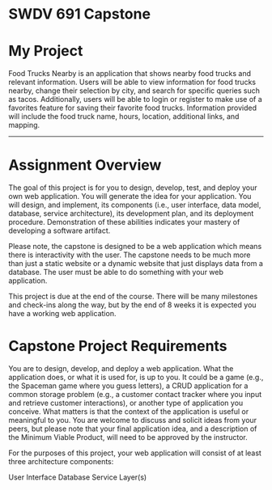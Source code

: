 # SWDV 691 Capstone

# My Project
Food Trucks Nearby is an application that shows nearby food trucks and relevant information. Users will be able to view information for food trucks nearby, change their selection by city, and search for specific queries such as tacos. Additionally, users will be able to login or register to make use of a favorites feature for saving their favorite food trucks. Information provided will include the food truck name, hours, location, additional links, and mapping.

-------------------------------------------------------------------------------------------------------------------------------------------------------------------------

# Assignment Overview
The goal of this project is for you to design, develop, test, and deploy your own web application. You will generate the idea for your application. You will design, and implement, its components (i.e., user interface, data model, database, service architecture), its development plan, and its deployment procedure. Demonstration of these abilities indicates your mastery of developing a software artifact.

Please note, the capstone is designed to be a web application which means there is interactivity with the user.   The capstone needs to be much more than just a static website or a dynamic website that just displays data from a database.   The user must be able to do something with your web application.

This project is due at the end of the course. There will be many milestones and check-ins along the way, but by the end of 8 weeks it is expected you have a working web application.

 

# Capstone Project Requirements
You are to design, develop, and deploy a web application. What the application does, or what it is used for, is up to you. It could be a game (e.g., the Spaceman game where you guess letters), a CRUD application for a common storage problem (e.g., a customer contact tracker where you input and retrieve customer interactions), or another type of application you conceive. What matters is that the context of the application is useful or meaningful to you. You are welcome to discuss and solicit ideas from your peers, but please note that your final application idea, and a description of the Minimum Viable Product, will need to be approved by the instructor.

For the purposes of this project, your web application will consist of at least three architecture components:

User Interface
Database
Service Layer(s)
